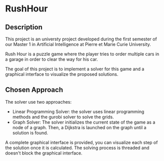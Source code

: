 # RushHour

## Description 

This project is an universty project developed during the first semester of our Master 1 in Artificial Intelligence at Pierre et Marie Curie University.

Rush Hour is a puzzle game where the player tries to order multiple cars in a garage in order to clear the way for his car. 

The goal of this project is to implement a solver for this game and a graphical interface to visualize the proposed solutions. 

## Chosen Approach

The solver use two approaches:
  * Linear Programming Solver: the solver uses linear programming methods and the gurobi solver to solve the grids.
  * Graph Solver: The solver initializes the current state of the game as a node of a graph. Then, a Dijkstra is launched on the graph until a solution is found.

A complete graphical interface is provided, you can visualize each step of the solution once it is calculated. The solving process is threaded and doesn't block the graphical interface.
